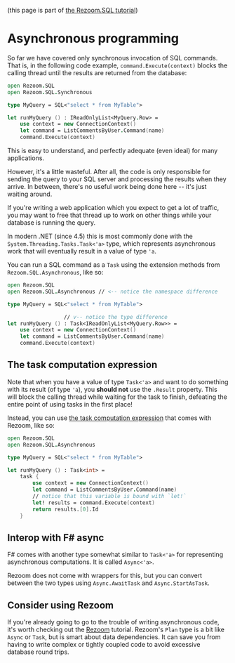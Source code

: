 (this page is part of [the Rezoom.SQL tutorial](README.md))

# Asynchronous programming

So far we have covered only synchronous invocation of SQL commands. That is, in
the following code example, `command.Execute(context)` blocks the calling thread
until the results are returned from the database:


```fsharp
open Rezoom.SQL
open Rezoom.SQL.Synchronous

type MyQuery = SQL<"select * from MyTable">

let runMyQuery () : IReadOnlyList<MyQuery.Row> =
    use context = new ConnectionContext()
    let command = ListCommentsByUser.Command(name)
    command.Execute(context)
```

This is easy to understand, and perfectly adequate (even ideal) for many
applications.

However, it's a little wasteful. After all, the code is only responsible for
sending the query to your SQL server and processing the results when they
arrive. In between, there's no useful work being done here -- it's just waiting
around.

If you're writing a web application which you expect to get a lot of traffic,
you may want to free that thread up to work on other things while your database
is running the query.

In modern .NET (since 4.5) this is most commonly done with the
`System.Threading.Tasks.Task<'a>` type, which represents asynchronous work that
will eventually result in a value of type `'a`.

You can run a SQL command as a `Task` using the extension methods from
`Rezoom.SQL.Asynchronous`, like so:

```fsharp
open Rezoom.SQL
open Rezoom.SQL.Asynchronous // <-- notice the namespace difference

type MyQuery = SQL<"select * from MyTable">

                  // v-- notice the type difference
let runMyQuery () : Task<IReadOnlyList<MyQuery.Row>> =
    use context = new ConnectionContext()
    let command = ListCommentsByUser.Command(name)
    command.Execute(context)
```

## The task computation expression

Note that when you have a value of type `Task<'a>` and want to do something with
its result (of type `'a`), you **should not** use the `.Result` property. This
will block the calling thread while waiting for the task to finish, defeating
the entire point of using tasks in the first place!

Instead, you can use [the task computation
expression](https://github.com/rspeele/TaskBuilder.fs) that comes with Rezoom,
like so:

```fsharp
open Rezoom.SQL
open Rezoom.SQL.Asynchronous

type MyQuery = SQL<"select * from MyTable">

let runMyQuery () : Task<int> =
    task {
        use context = new ConnectionContext()
        let command = ListCommentsByUser.Command(name)
        // notice that this variable is bound with `let!`
        let! results = command.Execute(context)
        return results.[0].Id
    }
```

## Interop with F# async

F# comes with another type somewhat similar to `Task<'a>` for representing
asynchronous computations. It is called `Async<'a>`.

Rezoom does not come with wrappers for this, but you can convert between the two
types using `Async.AwaitTask` and `Async.StartAsTask`.

## Consider using Rezoom

If you're already going to go to the trouble of writing asynchronous code, it's
worth checking out the [Rezoom](../Rezoom/README.md) tutorial. Rezoom's `Plan`
type is a bit like `Async` or `Task`, but is smart about data dependencies. It
can save you from having to write complex or tightly coupled code to avoid
excessive database round trips.
